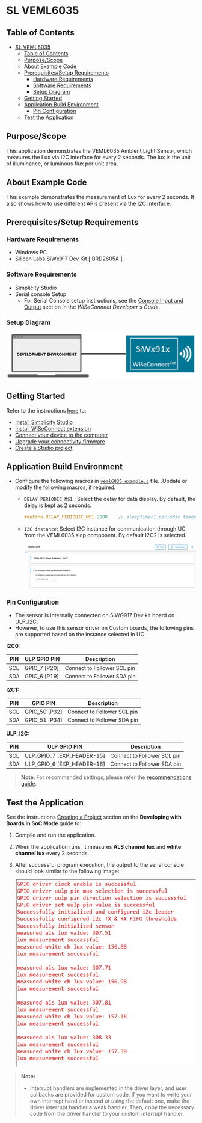 # SL VEML6035

## Table of Contents

- [SL VEML6035](#sl-veml6035)
  - [Table of Contents](#table-of-contents)
  - [Purpose/Scope](#purposescope)
  - [About Example Code](#about-example-code)
  - [Prerequisites/Setup Requirements](#prerequisitessetup-requirements)
    - [Hardware Requirements](#hardware-requirements)
    - [Software Requirements](#software-requirements)
    - [Setup Diagram](#setup-diagram)
  - [Getting Started](#getting-started)
  - [Application Build Environment](#application-build-environment)
    - [Pin Configuration](#pin-configuration)
  - [Test the Application](#test-the-application)

## Purpose/Scope

 This application demonstrates the VEML6035 Ambient Light Sensor, which measures the Lux via I2C interface for every 2 seconds. The lux is the unit of illuminance, or luminous flux per unit area.

## About Example Code

This example demonstrates the measurement of Lux for every 2 seconds. It also shows how to use different APIs present via the I2C interface.

## Prerequisites/Setup Requirements

### Hardware Requirements

- Windows PC
- Silicon Labs SiWx917 Dev Kit [ BRD2605A ]

### Software Requirements

- Simplicity Studio
- Serial console Setup
  - For Serial Console setup instructions, see the [Console Input and Output](https://docs.silabs.com/wiseconnect/latest/wiseconnect-developers-guide-developing-for-silabs-hosts/#console-input-and-output) section in the *WiSeConnect Developer's Guide*.

### Setup Diagram

![Figure: setupdiagram](resources/readme/setupdiagram.png)

## Getting Started

Refer to the instructions [here](https://docs.silabs.com/wiseconnect/latest/wiseconnect-getting-started/) to:

- [Install Simplicity Studio](https://docs.silabs.com/wiseconnect/latest/wiseconnect-developers-guide-developing-for-silabs-hosts/#install-simplicity-studio)
- [Install WiSeConnect extension](https://docs.silabs.com/wiseconnect/latest/wiseconnect-developers-guide-developing-for-silabs-hosts/#install-the-wi-se-connect-extension)
- [Connect your device to the computer](https://docs.silabs.com/wiseconnect/latest/wiseconnect-developers-guide-developing-for-silabs-hosts/#connect-si-wx91x-to-computer)
- [Upgrade your connectivity firmware](https://docs.silabs.com/wiseconnect/latest/wiseconnect-developers-guide-developing-for-silabs-hosts/#update-si-wx91x-connectivity-firmware)
- [Create a Studio project](https://docs.silabs.com/wiseconnect/latest/wiseconnect-developers-guide-developing-for-silabs-hosts/#create-a-project)

## Application Build Environment

- Configure the following macros in [`veml6035_example.c`](https://github.com/SiliconLabs/wiseconnect/blob/master/examples/si91x_soc/peripheral/sl_si91x_veml6035/veml6035_example.c) file. .Update or  modify the following macros, if required.

  - `DELAY_PERIODIC_MS1` : Select the delay for data display. By default, the delay is kept as 2 seconds.

    ```C
    #define DELAY_PERIODIC_MS1 2000    // sleeptimer1 periodic timeout in ms
    ```

  - `I2C instance`: Select I2C instance for communication through UC from the VEML6035 slcp component. By default I2C2 is selected.

    ![Figure: Veml6035 UC](resources/uc_screen/veml6035_uc_screen.png)

### Pin Configuration

- The sensor is internally connected on SiWG917 Dev kit board on ULP_I2C.
- However, to use this sensor driver on Custom boards, the following pins are supported based on the instance selected in UC.

**I2C0:**

| PIN |  ULP GPIO PIN       |        Description          |
| --- | ------------------- | --------------------------- |
| SCL |  GPIO_7 [P20]       | Connect to Follower SCL pin |
| SDA |  GPIO_6 [P19]       | Connect to Follower SDA pin |

**I2C1:**

| PIN |     GPIO PIN        |      Description            |
| --- | ------------------- | --------------------------- |
| SCL |   GPIO_50 [P32]     | Connect to Follower SCL pin |
| SDA |   GPIO_51 [P34]     | Connect to Follower SDA pin |

**ULP_I2C:**

| PIN |        ULP GPIO PIN        |      Description            |
| --- | -------------------------- | --------------------------- |
| SCL | ULP_GPIO_7 [EXP_HEADER-15] | Connect to Follower SCL pin |
| SDA | ULP_GPIO_6 [EXP_HEADER-16] | Connect to Follower SDA pin |

> **Note**: For recommended settings, please refer the [recommendations guide](https://docs.silabs.com/wiseconnect/latest/wiseconnect-developers-guide-prog-recommended-settings/).

## Test the Application

See the instructions [Creating a Project](https://docs.silabs.com/wiseconnect/latest/wiseconnect-developers-guide-developing-for-silabs-hosts/#create-a-project) section on the **Developing with Boards in SoC Mode** guide to:

1. Compile and run the application.
2. When the application runs, it measures **ALS channel lux** and **white channel lux** every 2 seconds.
3. After successful program execution, the output to the serial console should look similar to the following image:

   ![Figure: console_output_veml6035](resources/readme/console_output_veml6035.png)

> **Note:**
>
> - Interrupt handlers are implemented in the driver layer, and user callbacks are provided for custom code. If you want to write your own interrupt handler instead of using the default one, make the driver interrupt handler a weak handler. Then, copy the necessary code from the driver handler to your custom interrupt handler.
